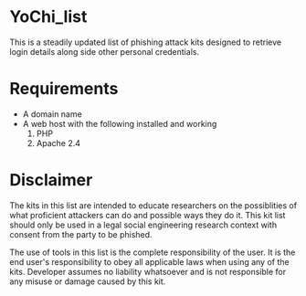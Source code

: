 # YoChi_list
This is a steadily updated list of phishing attack kits designed to retrieve login details along side other personal credentials.


# Requirements
- A domain name
- A web host with the following installed and working
  1. PHP
  2. Apache 2.4


# Disclaimer
The kits in this list are intended to educate researchers on the possiblities of what proficient attackers can do and possible ways they do it. This kit list should only be used in a legal social engineering research context with consent from the party to be phished.

The use of tools in this list is the complete responsibility of the user. It is the end user's responsibility to obey all applicable laws when using any of the kits. Developer assumes no liability whatsoever and is not responsible for any misuse or damage caused by this kit.
